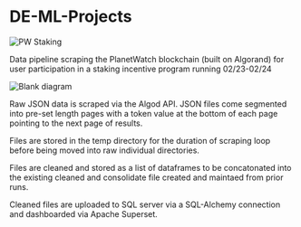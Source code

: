 # DE-ML-Projects
![PW Staking](https://github.com/Hbowe/DE-ML-Projects/assets/122368075/3563cee1-ec01-48c5-81ec-9f24c14dfce2)

Data pipeline scraping the PlanetWatch blockchain (built on Algorand) for user participation in a staking incentive program running 02/23-02/24

![Blank diagram](https://github.com/Hbowe/DE-ML-Projects/assets/122368075/2a35c5e8-4339-4270-afab-fdf1742a446a)

Raw JSON data is scraped via the Algod API. JSON files come segmented into pre-set length pages with a token value at the bottom of each page pointing to the next page of results. 

Files are stored in the temp directory for the duration of scraping loop before being moved into raw individual directories. 

Files are cleaned and stored as a list of dataframes to be concatonated into the existing cleaned and consolidate file created and maintaed from prior runs. 

Cleaned files are uploaded to SQL server via a SQL-Alchemy connection and dashboarded via Apache Superset.
